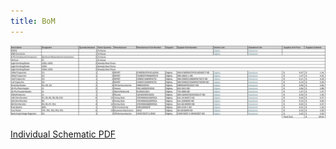 ```yaml
---
title: BoM
---
```


![Individual Schematic](Images/Rushton_BoM-1.png)

[Individual Schematic PDF](Images/Rushton_BoM.pdf)
